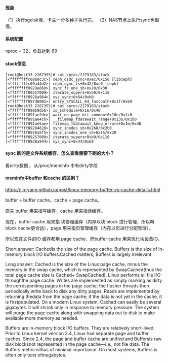 #### 现象

（1）执行sgdisk慢，卡主一分多钟才执行完。
（2）NAS节点上执行sync也很慢。

#### 系统配置

nproc = 32，负载达到 69

#### stack信息

    [root@host33 2267355]# cat /proc/2279183/stack
    [<ffffffffc08adc3c>] ceph_osdc_sync+0xec/0x150 [libceph]
    [<ffffffffc09a44d2>] ceph_sync_fs+0x42/0xc0 [ceph]
    [<ffffffff8928a860>] sync_fs_one_sb+0x20/0x30
    [<ffffffff89257009>] iterate_supers+0xb9/0x110
    [<ffffffff8928a964>] sys_sync+0x64/0xb0
    [<ffffffff897d6001>] entry_SYSCALL_64_fastpath+0x1f/0xb9 
    [root@host33 2267355]# cat /proc/2279183/stack
    [<ffffffff890b9d56>] io_schedule+0x16/0x40
    [<ffffffff891ae2de>] wait_on_page_bit_common+0x10e/0x1c0
    [<ffffffff891ae4c6>] __filemap_fdatawait_range+0x136/0x1b0
    [<ffffffff891ae5ae>] filemap_fdatawait_keep_errors+0x1e/0x40
    [<ffffffff89284628>] sync_inodes_sb+0x268/0x2b0
    [<ffffffff8928a5f5>] sync_inodes_one_sb+0x15/0x20
    [<ffffffff89257009>] iterate_supers+0xb9/0x110
    [<ffffffff8928a944>] sys_sync+0x44/0xb0 

#### sync 刷的是文件系统缓存，怎么查看需要下刷的大小？

看dirty数据， 从/proc/meminfo 中有dirty字段

#### meminfo中buffer 和cache 的区别？

https://jin-yang.github.io/post/linux-memory-buffer-vs-cache-details.html

buffer = buffer cache，cache = page cache。 

原先 buffer 用来指写缓存，cache 用来指读缓存。

现在，buffer cache 用来指 块管理缓存（内存以块 block 进行管理，所以叫block cache更合适），page 用来指页管理缓存（内存以页进行分配管理）。

所以现在文件的IO 缓存都用 page cache，而buffer cache 用来优化块设备IO。

Short answer: Cachedis the size of the page cache. Buffers is the size of in-memory block I/O buffers.Cached matters; Buffers is largely irrelevant.

Long answer: Cached is the size of the Linux page cache, minus the memory in the swap cache, which is represented by SwapCached(thus the total page cache size is Cached+ SwapCached). Linux performs all file I/O throughthe page cache. Writes are implemented as simply marking as dirty the corresponding pages in the page cache; the flusher threads then periodically write back to disk any dirty pages. Reads are implemented by returning thedata from the page cache; if the data is not yet in the cache, it is firstpopulated. On a modern Linux system, Cached can easily be several gigabytes. It will shrink only in response to memory pressure. The system will purge the page cache along with swapping data out to disk to make available more memory as needed.

Buffers are in-memory block I/O buffers. They are relatively short-lived. Prior to Linux kernel version 2.4, Linux had separate page and buffer caches. Since 2.4, the page and buffer cache are unified and Buffersis raw disk blocksnot represented in the page cache—i.e., not file data. The Buffers metric isthus of minimal importance. On most systems, Buffers is often only tens ofmegabytes.
